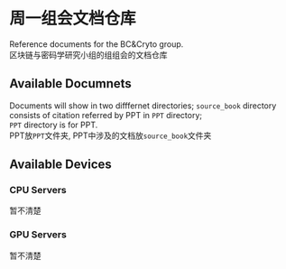 # 周一组会文档仓库

Reference documents for the BC&Cryto group.<br>
区块链与密码学研究小组的组组会的文档仓库


## Available Documnets
Documents will show in two difffernet directories; `source_book` directory consists of citation referred by PPT in `PPT` directory;
<br> `PPT` directory is for PPT.<br>
PPT放`PPT`文件夹, PPT中涉及的文档放`source_book`文件夹


## Available Devices
### CPU Servers
暂不清楚
<!-- > Sign in with your account. -->
<!-- 
|HostName|IP|
|:------:|:---------:|
|congou-1|101.6.96.181|
|congou-2|101.6.96.182|
|congou-3|101.6.96.183|
|congou-4|101.6.96.184|
|souchong-1|101.6.96.198|
|souchong-2|101.6.96.199|
|sgx-server|192.168.50.54 (Gaoyuan-AP subnet)| -->

### GPU Servers
暂不清楚
<!-- 1. > Sign  -->

